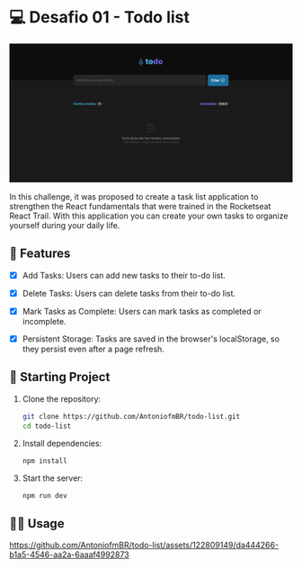 # 💻 Desafio 01 - Todo list

![Project_Wallpaper](./src/assets/wallpaper.png)

In this challenge, it was proposed to create a task list application to strengthen the React fundamentals that were trained in the Rocketseat React Trail. With this application you can create your own tasks to organize yourself during your daily life.

## 🚀 Features

- [x] Add Tasks: Users can add new tasks to their to-do list.

- [x] Delete Tasks: Users can delete tasks from their to-do list.

- [x] Mark Tasks as Complete: Users can mark tasks as completed or incomplete.

- [x] Persistent Storage: Tasks are saved in the browser's localStorage, so they persist even after a page refresh.


## 📲 Starting Project

1. Clone the repository:

   ```bash
   git clone https://github.com/AntoniofmBR/todo-list.git
   cd todo-list

2. Install dependencies:

    ```bash
    npm install

3. Start the server:

    ```bash
    npm run dev

## 👩‍💻 Usage

https://github.com/AntoniofmBR/todo-list/assets/122809149/da444266-b1a5-4546-aa2a-6aaaf4992873

